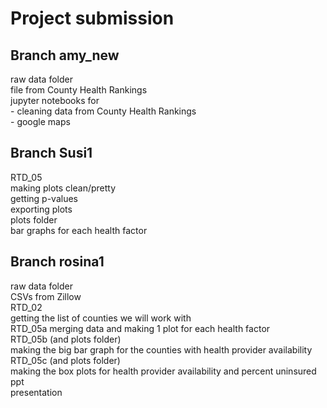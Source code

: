 # Project submission  

## Branch amy_new  
raw data folder  
    file from County Health Rankings  
jupyter notebooks for  
    - cleaning data from County Health Rankings  
    - google maps  

## Branch Susi1  
RTD_05  
    making plots clean/pretty  
    getting p-values  
    exporting plots  
plots folder  
    bar graphs for each health factor  

## Branch rosina1  
raw data folder  
    CSVs from Zillow  
RTD_02  
    getting the list of counties we will work with  
RTD_05a
    merging data and making 1 plot for each health factor  
RTD_05b (and plots folder)  
    making the big bar graph for the counties with health provider availability  
RTD_05c (and plots folder)  
    making the box plots for health provider availability and percent uninsured  
ppt  
    presentation  
